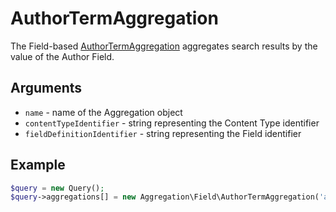 # AuthorTermAggregation

The Field-based [AuthorTermAggregation](https://github.com/ezsystems/ezplatform-kernel/blob/master/eZ/Publish/API/Repository/Values/Content/Query/Aggregation/Field/AuthorTermAggregation.php) aggregates search results by the value of the Author Field.

## Arguments

- `name` - name of the Aggregation object
- `contentTypeIdentifier` - string representing the Content Type identifier
- `fieldDefinitionIdentifier` - string representing the Field identifier

## Example

``` php
$query = new Query();
$query->aggregations[] = new Aggregation\Field\AuthorTermAggregation('author', 'article', 'authors');
```
